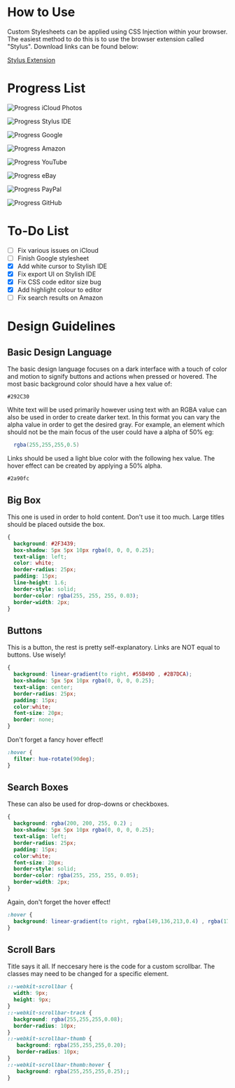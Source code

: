 # How to Use
Custom Stylesheets can be applied using CSS Injection within your browser. The easiest method to do this is to use the browser extension called "Stylus". Download links can be found below:

[Stylus Extension](https://github.com/openstyles/stylus)

# Progress List
![Progress](http://progressed.io/bar/95)   iCloud Photos

![Progress](http://progressed.io/bar/92)   Stylus IDE 

![Progress](http://progressed.io/bar/55)   Google 

![Progress](http://progressed.io/bar/60)   Amazon

![Progress](http://progressed.io/bar/0)    YouTube 

![Progress](http://progressed.io/bar/0)    eBay

![Progress](http://progressed.io/bar/0)    PayPal

![Progress](http://progressed.io/bar/0)    GitHub

# To-Do List
- [ ] Fix various issues on iCloud
- [ ] Finish Google stylesheet
- [x] Add white cursor to Stylish IDE
- [x] Fix export UI on Stylish IDE
- [x] Fix CSS code editor size bug
- [x] Add highlight colour to editor
- [ ] Fix search results on Amazon

# Design Guidelines
## Basic Design Language
The basic design language focuses on a dark interface with a touch of color and motion to signify buttons and actions when pressed or hovered.
The most basic background color should have a hex value of:
```
#292C30
```
White text will be used primarily however using text with an RGBA value can also be used in order to create darker text. In this format you can vary the alpha value in order to get the desired gray. For example, an element which should not be the main focus of the user could have a alpha of 50% eg:
```cs
  rgba(255,255,255,0.5)
```
Links should be used a light blue color with the following hex value. The hover effect can be created by applying a 50% alpha.
```
#2a90fc
```

## Big Box
This one is used in order to hold content. Don't use it too much. Large titles should be placed outside the box.
```css
{
  background: #2F3439;
  box-shadow: 5px 5px 10px rgba(0, 0, 0, 0.25);
  text-align: left;
  color: white;
  border-radius: 25px;
  padding: 15px;
  line-height: 1.6;
  border-style: solid;
  border-color: rgba(255, 255, 255, 0.03);
  border-width: 2px;
}
```

## Buttons
This is a button, the rest is pretty self-explanatory. Links are NOT equal to buttons. Use wisely!
```css
{
  background: linear-gradient(to right, #55B49D , #2B7DCA);
  box-shadow: 5px 5px 10px rgba(0, 0, 0, 0.25);
  text-align: center;
  border-radius: 25px;
  padding: 15px;
  color:white;
  font-size: 20px;
  border: none;
}
```
Don't forget a fancy hover effect!
```css
:hover {
  filter: hue-rotate(90deg);
}
```

## Search Boxes
These can also be used for drop-downs or checkboxes.
```css
{
  background: rgba(200, 200, 255, 0.2) ;
  box-shadow: 5px 5px 10px rgba(0, 0, 0, 0.25);
  text-align: left;
  border-radius: 25px;
  padding: 15px;
  color:white;
  font-size: 20px;
  border-style: solid;
  border-color: rgba(255, 255, 255, 0.05);
  border-width: 2px;
}
```
Again, don't forget the hover effect!
```css
:hover {
  background: linear-gradient(to right, rgba(149,136,213,0.4) , rgba(171,89,147,0.4));
}
```

## Scroll Bars
Title says it all. If neccesary here is the code for a custom scrollbar. The classes may need to be changed for a specific element.
```css
::-webkit-scrollbar {
  width: 9px;
  height: 9px;
}
::-webkit-scrollbar-track {
  background: rgba(255,255,255,0.08);
  border-radius: 10px;
}
::-webkit-scrollbar-thumb {
   background: rgba(255,255,255,0.20);
   border-radius: 10px;
}
::-webkit-scrollbar-thumb:hover {
   background: rgba(255,255,255,0.25);;
}
```
